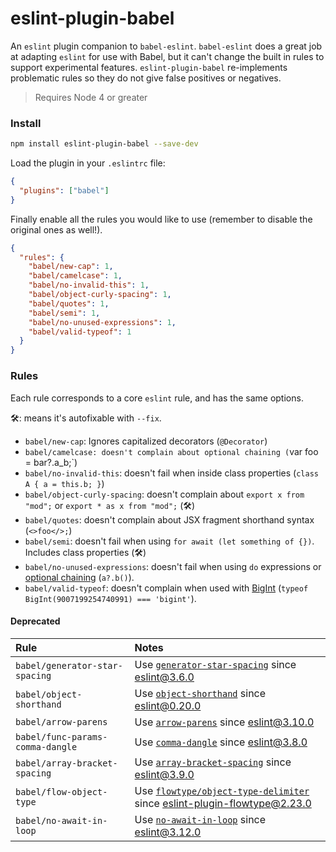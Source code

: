 # eslint-plugin-babel

An `eslint` plugin companion to `babel-eslint`. `babel-eslint` does a great job at adapting `eslint`
for use with Babel, but it can't change the built in rules to support experimental features.
`eslint-plugin-babel` re-implements problematic rules so they do not give false positives or negatives.

> Requires Node 4 or greater

### Install

```sh
npm install eslint-plugin-babel --save-dev
```

Load the plugin in your `.eslintrc` file:

```json
{
  "plugins": ["babel"]
}
```

Finally enable all the rules you would like to use (remember to disable the
original ones as well!).

```json
{
  "rules": {
    "babel/new-cap": 1,
    "babel/camelcase": 1,
    "babel/no-invalid-this": 1,
    "babel/object-curly-spacing": 1,
    "babel/quotes": 1,
    "babel/semi": 1,
    "babel/no-unused-expressions": 1,
    "babel/valid-typeof": 1
  }
}
```

### Rules

Each rule corresponds to a core `eslint` rule, and has the same options.

🛠: means it's autofixable with `--fix`.

- `babel/new-cap`: Ignores capitalized decorators (`@Decorator`)
- `babel/camelcase: doesn't complain about optional chaining (`var foo = bar?.a_b;`)
- `babel/no-invalid-this`: doesn't fail when inside class properties (`class A { a = this.b; }`)
- `babel/object-curly-spacing`: doesn't complain about `export x from "mod";` or `export * as x from "mod";` (🛠)
- `babel/quotes`: doesn't complain about JSX fragment shorthand syntax (`<>foo</>;`)
- `babel/semi`: doesn't fail when using `for await (let something of {})`. Includes class properties (🛠)
- `babel/no-unused-expressions`: doesn't fail when using `do` expressions or [optional chaining](https://github.com/tc39/proposal-optional-chaining) (`a?.b()`).
- `babel/valid-typeof`: doesn't complain when used with [BigInt](https://github.com/tc39/proposal-bigint) (`typeof BigInt(9007199254740991) === 'bigint'`).

#### Deprecated

| Rule                             | Notes                                                                                                                                                                          |
| :------------------------------- | :----------------------------------------------------------------------------------------------------------------------------------------------------------------------------- |
| `babel/generator-star-spacing`   | Use [`generator-star-spacing`](http://eslint.org/docs/rules/generator-star-spacing) since eslint@3.6.0                                                                         |
| `babel/object-shorthand`         | Use [`object-shorthand`](http://eslint.org/docs/rules/object-shorthand) since eslint@0.20.0                                                                                    |
| `babel/arrow-parens`             | Use [`arrow-parens`](http://eslint.org/docs/rules/arrow-parens) since eslint@3.10.0                                                                                            |
| `babel/func-params-comma-dangle` | Use [`comma-dangle`](http://eslint.org/docs/rules/comma-dangle) since eslint@3.8.0                                                                                             |
| `babel/array-bracket-spacing`    | Use [`array-bracket-spacing`](http://eslint.org/docs/rules/array-bracket-spacing) since eslint@3.9.0                                                                           |
| `babel/flow-object-type`         | Use [`flowtype/object-type-delimiter`](https://github.com/gajus/eslint-plugin-flowtype#eslint-plugin-flowtype-rules-object-type-delimiter) since eslint-plugin-flowtype@2.23.0 |
| `babel/no-await-in-loop`         | Use [`no-await-in-loop`](http://eslint.org/docs/rules/no-await-in-loop) since eslint@3.12.0                                                                                    |
